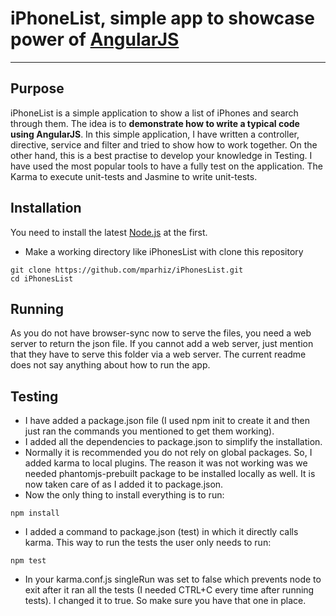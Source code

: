 # iPhoneList, simple app to showcase power of [AngularJS](http://www.angularjs.org/)

***

## Purpose

iPhoneList is a simple application to show a list of iPhones and search through them.
The idea is to **demonstrate how to write a typical code using AngularJS**. In this simple application, I have written a controller, directive, service and filter and tried to show how to work together.
On the other hand, this is a best practise to develop your knowledge in Testing. I have used the most popular tools to have a fully test on the application. The Karma to execute unit-tests and Jasmine to write unit-tests.

## Installation

You need to install the latest [Node.js](http://nodejs.org/download/) at the first. 


* Make a working directory like iPhonesList with clone this repository 

```
git clone https://github.com/mparhiz/iPhonesList.git
cd iPhonesList
```

## Running
As you do not have browser-sync now to serve the files, you need a web server to return the json file. If you cannot add a web server, just mention that they have to serve this folder via a web server. 
The current readme does not say anything about how to run the app.


## Testing

* I have added a package.json file (I used npm init to create it and then just ran the commands you mentioned to get them working).
* I added all the dependencies to package.json to simplify the installation.
* Normally it is recommended you do not rely on global packages. So, I added karma to local plugins. The reason it was not working was we needed phantomjs-prebuilt package to be installed locally as well. It is now taken care of as I added it to package.json.
* Now the only thing to install everything is to run: 

```
npm install

```

* I added a command to package.json (test) in which it directly calls karma. This way to run the tests the user only needs to run:
```
npm test

```

* In your karma.conf.js singleRun was set to false which prevents node to exit after it ran all the tests (I needed CTRL+C every time after running tests). I changed it to true. So make sure you have that one in place.


